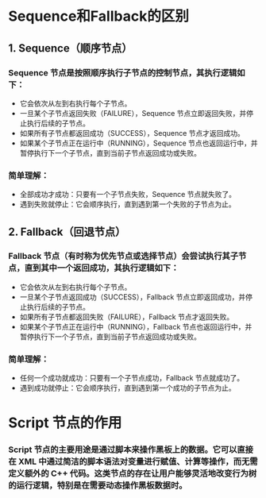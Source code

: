 # Sequence和Fallback的区别

## 1. Sequence（顺序节点）
### Sequence 节点是按照顺序执行子节点的控制节点，其执行逻辑如下：
- 它会依次从左到右执行每个子节点。
- 一旦某个子节点返回失败（FAILURE），Sequence 节点立即返回失败，并停止执行后续的子节点。
- 如果所有子节点都返回成功（SUCCESS），Sequence 节点才返回成功。
- 如果某个子节点正在运行中（RUNNING），Sequence 节点也返回运行中，并暂停执行下一个子节点，直到当前子节点返回成功或失败。

### 简单理解：
- 全部成功才成功：只要有一个子节点失败，Sequence 节点就失败了。
- 遇到失败就停止：它会顺序执行，直到遇到第一个失败的子节点为止。

## 2. Fallback（回退节点）
### Fallback 节点（有时称为优先节点或选择节点）会尝试执行其子节点，直到其中一个返回成功，其执行逻辑如下：

- 它会依次从左到右执行每个子节点。
- 一旦某个子节点返回成功（SUCCESS），Fallback 节点立即返回成功，并停止执行后续的子节点。
- 如果所有子节点都返回失败（FAILURE），Fallback 节点才返回失败。
- 如果某个子节点正在运行中（RUNNING），Fallback 节点也返回运行中，并暂停执行下一个子节点，直到当前子节点返回成功或失败。

### 简单理解：

- 任何一个成功就成功：只要有一个子节点成功，Fallback 节点就成功了。
- 遇到成功就停止：它会顺序执行，直到遇到第一个成功的子节点为止。

# Script 节点的作用

### Script 节点的主要用途是通过脚本来操作黑板上的数据。它可以直接在 XML 中通过简洁的脚本语法对变量进行赋值、计算等操作，而无需定义额外的 C++ 代码。这类节点的存在让用户能够灵活地改变行为树的运行逻辑，特别是在需要动态操作黑板数据时。
